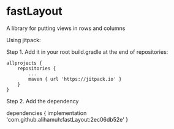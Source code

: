 # fastLayout
A library for putting views in rows and columns

Using jitpack:

Step 1. Add it in your root build.gradle at the end of repositories:

	allprojects {
		repositories {
			...
			maven { url 'https://jitpack.io' }
		}
	}
Step 2. Add the dependency


dependencies {
	        implementation 'com.github.alihamuh:fastLayout:2ec06db52e'
	}
